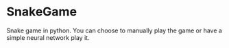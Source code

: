 # SnakeGame
 Snake game in python. You can choose to manually play the game or have a simple neural network play it.
